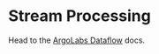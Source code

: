 # Stream Processing

Head to the [ArgoLabs Dataflow](https://github.com/argoproj-labs/argo-dataflow) docs.